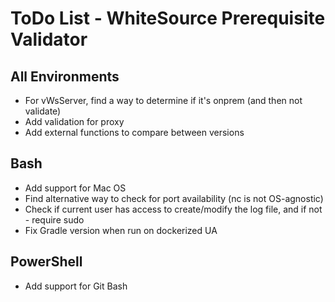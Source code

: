 # ToDo List - WhiteSource Prerequisite Validator

## All Environments
- For vWsServer, find a way to determine if it's onprem (and then not validate)
- Add validation for proxy
- Add external functions to compare between versions

## Bash
- Add support for Mac OS
- Find alternative way to check for port availability (nc is not OS-agnostic)
- Check if current user has access to create/modify the log file, and if not - require sudo
- Fix Gradle version when run on dockerized UA

## PowerShell
- Add support for Git Bash
